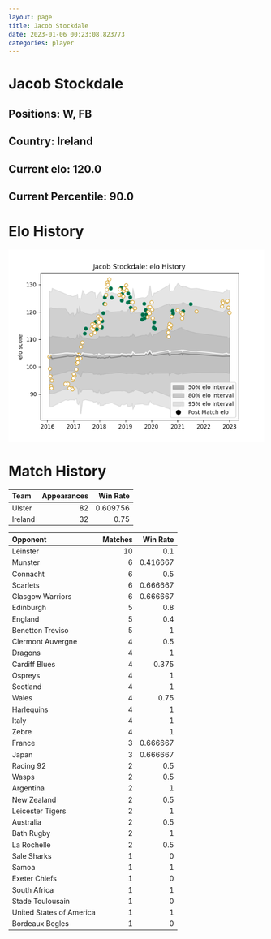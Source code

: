 ```yaml
---  
layout: page  
title: Jacob Stockdale  
date: 2023-01-06 00:23:08.823773  
categories: player  
---
```

# Jacob Stockdale

## Positions: W, FB

## Country: Ireland

## Current elo: 120.0

## Current Percentile: 90.0

# Elo History


![elo history](history_JacobStockdale.png)
# Match History


| Team    |   Appearances |   Win Rate |
|:--------|--------------:|-----------:|
| Ulster  |            82 |   0.609756 |
| Ireland |            32 |   0.75     |

| Opponent                 |   Matches |   Win Rate |
|:-------------------------|----------:|-----------:|
| Leinster                 |        10 |   0.1      |
| Munster                  |         6 |   0.416667 |
| Connacht                 |         6 |   0.5      |
| Scarlets                 |         6 |   0.666667 |
| Glasgow Warriors         |         6 |   0.666667 |
| Edinburgh                |         5 |   0.8      |
| England                  |         5 |   0.4      |
| Benetton Treviso         |         5 |   1        |
| Clermont Auvergne        |         4 |   0.5      |
| Dragons                  |         4 |   1        |
| Cardiff Blues            |         4 |   0.375    |
| Ospreys                  |         4 |   1        |
| Scotland                 |         4 |   1        |
| Wales                    |         4 |   0.75     |
| Harlequins               |         4 |   1        |
| Italy                    |         4 |   1        |
| Zebre                    |         4 |   1        |
| France                   |         3 |   0.666667 |
| Japan                    |         3 |   0.666667 |
| Racing 92                |         2 |   0.5      |
| Wasps                    |         2 |   0.5      |
| Argentina                |         2 |   1        |
| New Zealand              |         2 |   0.5      |
| Leicester Tigers         |         2 |   1        |
| Australia                |         2 |   0.5      |
| Bath Rugby               |         2 |   1        |
| La Rochelle              |         2 |   0.5      |
| Sale Sharks              |         1 |   0        |
| Samoa                    |         1 |   1        |
| Exeter Chiefs            |         1 |   0        |
| South Africa             |         1 |   1        |
| Stade Toulousain         |         1 |   0        |
| United States of America |         1 |   1        |
| Bordeaux Begles          |         1 |   0        |
